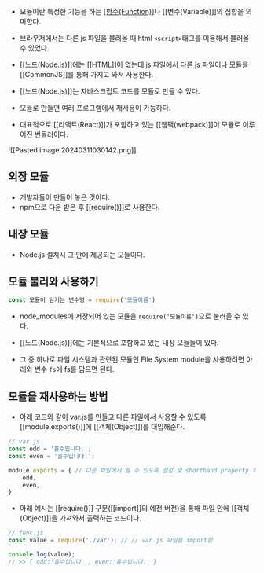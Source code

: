 - 모듈이란 특정한 기능을 하는 [[함수(Function)]]([[메서드(Method)]])나 [[변수(Variable)]]의 집합을 의미한다.

- 브라우저에서는 다른 js 파일을 불러올 때 html `<script>`태그를 이용해서 불러올 수 있었다.  
- [[노드(Node.js)]]에는 [[HTML]]이 없는데 js 파일에서 다른 js 파일이나 모듈을 [[CommonJS]]를 통해 가지고 와서 사용한다.

- [[노드(Node.js)]]는 자바스크립트 코드를 모듈로 만들 수 있다.
- 모듈로 만들면 여러 프로그램에서 재사용이 가능하다.
- 대표적으로 [[리액트(React)]]가 포함하고 있는 [[웹팩(webpack)]]이 모듈로 이루어진 번들러이다.

![[Pasted image 20240311030142.png]]


## 외장 모듈

- 개발자들이 만들어 놓은 것이다.
- npm으로 다운 받은 후 [[require()]]로 사용한다.

## 내장 모듈

- Node.js 설치시 그 안에 제공되는 모듈이다.

## 모듈 불러와 사용하기

```js
const 모듈이 담기는 변수명 = require('모듈이름')
```

- node_modules에 저장되어 있는 모듈을 `require('모듈이름')`으로 불러올 수 있다.

- [[노드(Node.js)]]에는 기본적으로 포함하고 있는 내장 모듈들이 있다.  
- 그 중 하나로 파일 시스템과 관련된 모듈인 File System module을 사용하려면 아래와 변수 `fs`에 fs를 담으면 된다.

## 모듈을 재사용하는 방법

- 아래 코드와 같이 var.js를 만들고 다른 파일에서 사용할 수 있도록 [[module.exports()]]에 [[객체(Object)]]를 대입해준다.

```js
// var.js
const odd = '홀수입니다.';
const even = '홀수입니다.';

module.exports = { // 다른 파일에서 쓸 수 있도록 설정 및 shorthand property 적용
	odd,
	even,
}
```

- 아래 예시는 [[require()]] 구문([[import]]의 예전 버전)을 통해 파일 안에 [[객체(Object)]]을 가져와서 출력하는 코드이다.

```js
// func.js
const value = require('./var'); // // var.js 파일을 import함

console.log(value); 
// >> { odd:'홀수입니다.', even:'홀수입니다.' }
```